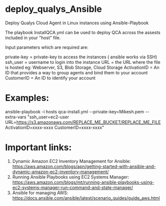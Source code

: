 # deploy_qualys_Ansible
Deploy Qualys Cloud Agent in Linux instances using Ansible-Playbook

The playbook InstallQCA.yml can be used to deploy QCA across the assests included in your "host" file.

Input parameters which are required are:

private-key = private-key to access the instances ( ansible works via SSH)
ssh_user = username to login into the instance
URL = the URL where the file is hosted eg: Webserver, S3, Blob Storage, Cloud Storage
ActivationID = An ID that provides a way to group agents and bind them to your account 
CustomerID = An ID to identify your account

# Examples:  
ansible-playbook -i hosts qca-install.yml --private-key=Mikesh.pem --extra-vars "ssh_user=ec2-user  URL=https://s3.amazonaws.com/REPLACE_ME_BUCKET/REPLACE_ME_FILE ActivationID=xxxx-xxxx CustomerID=xxxx-xxxx"

# Important links:
1. Dynamic Amazon EC2 Inventory Management for Ansible: https://aws.amazon.com/blogs/apn/getting-started-with-ansible-and-dynamic-amazon-ec2-inventory-management/
2. Running Ansible Playbooks using EC2 Systems Manager: https://aws.amazon.com/blogs/mt/running-ansible-playbooks-using-ec2-systems-manager-run-command-and-state-manager/
3. Ansible for managing AWS: https://docs.ansible.com/ansible/latest/scenario_guides/guide_aws.html
